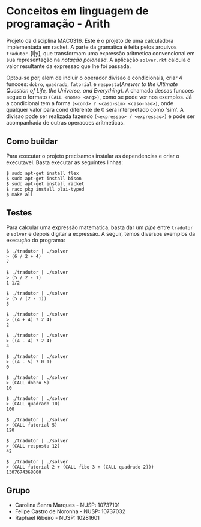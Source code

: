 # Conceitos em linguagem de programação - Arith

Projeto da disciplina MAC0316. Este é o projeto de uma calculadora implementada em racket. A parte da gramatica é feita pelos arquivos `tradutor.`[l|y], que transformam uma expressão aritmetica convencional em sua representação na *notação polonesa*. A aplicação `solver.rkt` calcula o valor resultante da expressao que lhe foi passada.

Optou-se por, alem de incluir o operador divisao e condicionais, criar 4 funcoes: `dobro`, `quadrado`, `fatorial` e `resposta`(*Answer to the Ultimate Question of Life, the Universe, and Everything*). A chamada dessas funcoes segue o formato `(CALL <nome> <arg>)`, como se pode ver nos exemplos. Já a condicional tem a forma `(<cond> ? <caso-sim> <caso-nao>)`, onde qualquer valor para cond diferente de 0 sera interpretado como 'sim'. A divisao pode ser realizada fazendo `(<expressao> / <expressao>)` e pode ser acompanhada de outras operacoes aritmeticas.

## Como buildar

Para executar o projeto precisamos instalar as dependencias e criar o executavel. Basta executar as seguintes linhas:

```terminal
$ sudo apt-get install flex
$ sudo apt-get install bison
$ sudo apt-get install racket
$ raco pkg install plai-typed
$ make all
```

## Testes

Para calcular uma expressão matematica, basta dar um *pipe* entre `tradutor` e `solver` e depois digitar a expressão. A seguir, temos diversos exemplos da execução do programa:

```terminal
$ ./tradutor | ./solver
> (6 / 2 + 4)
7

$ ./tradutor | ./solver
> (5 / 2 - 1)
1 1/2

$ ./tradutor | ./solver
> (5 / (2 - 1))
5

$ ./tradutor | ./solver
> ((4 + 4) ? 2 4)
2

$ ./tradutor | ./solver
> ((4 - 4) ? 2 4)
4

$ ./tradutor | ./solver
> ((4 - 5) ? 0 1)
0

$ ./tradutor | ./solver
> (CALL dobro 5)
10

$ ./tradutor | ./solver
> (CALL quadrado 10)
100

$ ./tradutor | ./solver
> (CALL fatorial 5)
120

$ ./tradutor | ./solver
> (CALL resposta 12)
42

$ ./tradutor | ./solver
> (CALL fatorial 2 + (CALL fibo 3 + (CALL quadrado 2)))                  
1307674368000
```

## Grupo

- Carolina Senra Marques - NUSP: 10737101
- Felipe Castro de Noronha - NUSP: 10737032
- Raphael Ribeiro - NUSP: 10281601

